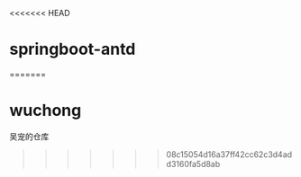 <<<<<<< HEAD
# springboot-antd
=======
# wuchong
吴宠的仓库
>>>>>>> 08c15054d16a37ff42cc62c3d4add3160fa5d8ab
